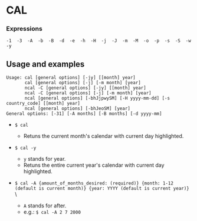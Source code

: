 # CAL

### Expressions

```
-1  -3  -A  -b  -B  -d  -e  -h  -H  -j  -J  -m  -M  -o  -p  -s  -S  -w  -y
```


## Usage and examples

```
Usage: cal [general options] [-jy] [[month] year]
       cal [general options] [-j] [-m month] [year]
       ncal -C [general options] [-jy] [[month] year]
       ncal -C [general options] [-j] [-m month] [year]
       ncal [general options] [-bhJjpwySM] [-H yyyy-mm-dd] [-s country_code] [[month] year]
       ncal [general options] [-bhJeoSM] [year]
General options: [-31] [-A months] [-B months] [-d yyyy-mm]
```

* `$ cal`
    - Retuns the current month's calendar with current day highlighted.

* `$ cal -y`
    - `y` stands for year.
    - Retuns the entire current year's calendar with current day highlighted.

* `$ cal -A {amount_of_months_desired: (required)} {month: 1-12 (default is current month)} {year: YYYY (default is current year)}`  \
    - `A` stands for after.
    - e.g.: `$ cal -A 2 7 2000`
